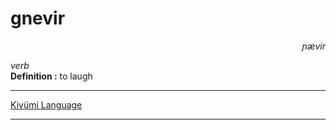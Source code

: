 
# gnevir

<div align="right"><i>ɲævir</i></div>

*verb*  
**Definition :** to laugh  

---

[Kivümi Language](../README.md)

---

